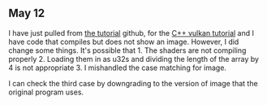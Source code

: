 ## May 12

I have just pulled from [the tutorial](https://github.com/unknownue/vulkan-tutorial-rust) github, for the [C++ vulkan tutorial](https://vulkan-tutorial.com/) and I have code that compiles but does not show an image. However, I did change some things. It's possible that
    1. The shaders are not compiling properly
    2. Loading them in as u32s and dividing the length of the array by 4 is not appropriate
    3. I mishandled the case matching for image.

I can check the third case by downgrading to the version of image that the original program uses.